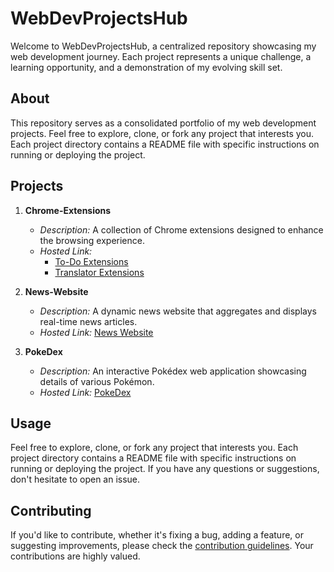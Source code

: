 # WebDevProjectsHub

Welcome to WebDevProjectsHub, a centralized repository showcasing my web development journey. Each project represents a unique challenge, a learning opportunity, and a demonstration of my evolving skill set.

## About

This repository serves as a consolidated portfolio of my web development projects. Feel free to explore, clone, or fork any project that interests you. Each project directory contains a README file with specific instructions on running or deploying the project.

## Projects

1. **Chrome-Extensions**
   - *Description:* A collection of Chrome extensions designed to enhance the browsing experience.
   - *Hosted Link:*
       - [To-Do Extensions](#)
       - [Translator Extensions](#)

2. **News-Website**
   - *Description:* A dynamic news website that aggregates and displays real-time news articles.
   - *Hosted Link:* [News Website](#)

3. **PokeDex**
   - *Description:* An interactive Pokédex web application showcasing details of various Pokémon.
   - *Hosted Link:* [PokeDex](#)

## Usage
Feel free to explore, clone, or fork any project that interests you. Each project directory contains a README file with specific instructions on running or deploying the project. If you have any questions or suggestions, don't hesitate to open an issue.

## Contributing
If you'd like to contribute, whether it's fixing a bug, adding a feature, or suggesting improvements, please check the [contribution guidelines](./CONTRIBUTING.md). Your contributions are highly valued.
